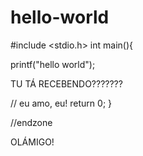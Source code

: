 # hello-world
#include <stdio.h>
int main(){

  printf("hello world");
  
  TU TÁ RECEBENDO???????

// eu amo, eu!
return 0;
}

//endzone





OLÁMIGO!
